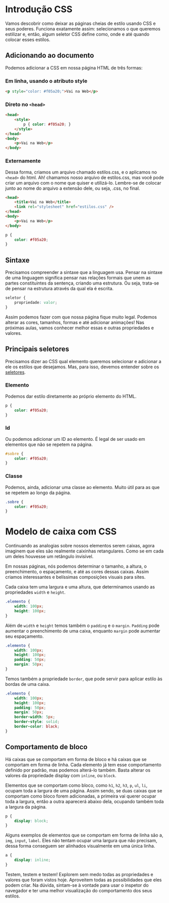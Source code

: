 # Introdução CSS

Vamos descobrir como deixar as páginas cheias de estilo usando CSS e seus poderes. Funciona exatamente assim: selecionamos o que queremos estilizar e, então, algum seletor CSS define como, onde e até quando colocar esses estilos.

## Adicionando ao documento

Podemos adicionar a CSS em nossa página HTML de três formas:

### Em linha, usando o atributo style

```html
<p style="color: #f05a20;">Vai na Web</p>
```

### Direto no `<head>`

```html
<head>
	<style>
		p { color: #f05a20; }
	</style>
</head>
<body>
	<p>Vai na Web</p>
</body>
```

### Externamente

Dessa forma, criamos um arquivo chamado estilos.css, e o aplicamos no `<head>` do html. Ah! chamamos nosso arquivo de estilos.css, mas você pode criar um arquivo com o nome que quiser e utilizá-lo. Lembre-se de colocar junto ao nome do arquivo a extensão dele, ou seja, .css, no final.

```html
<head>
	<title>Vai na Web</title>
	<link rel="stylesheet" href="estilos.css" />
</head>
<body>
    <p>Vai na Web</p>
</body>
```

```css
p {
	color: #f05a20;
}
```

## Sintaxe

Precisamos compreender a sintaxe que a linguagem usa. Pensar na sintaxe de uma linguagem significa pensar nas relações formais que unem as partes constituintes da sentença, criando uma estrutura. Ou seja, trata-se de pensar na estrutura através da qual ela é escrita.

```css
seletor {
	propriedade: valor;
}
```

Assim podemos fazer com que nossa página fique muito legal. Podemos alterar as cores, tamanhos, formas e até adicionar animações! Nas próximas aulas, vamos conhecer melhor essas e outras propriedades e valores.

## Principais seletores

Precisamos dizer ao CSS qual elemento queremos selecionar e adicionar a ele os estilos que desejamos. Mas, para isso, devemos entender sobre os [seletores](https://code.tutsplus.com/pt/tutorials/the-30-css-selectors-you-must-memorize--net-16048).

### Elemento

Podemos dar estilo diretamente ao próprio elemento do HTML.

```css
p {
	color: #f05a20;
}
```

### Id 

Ou podemos adicionar um ID ao elemento. É legal de ser usado em elementos que não se repetem na página.

```css
#sobre {
	color: #f05a20;
}
```

### Classe

Podemos, ainda, adicionar uma classe ao elemento. Muito útil para as que se repetem ao longo da página.

```css
.sobre {
	color: #f05a20;
}
```
# Modelo de caixa com CSS

Continuando as analogias sobre nossos elementos serem caixas, agora imaginem que eles são realmente caixinhas retangulares. Como se em cada um deles houvesse um retângulo invisível.

Em nossas páginas, nós podemos determinar o tamanho, a altura, o preenchimento, o espaçamento, e até as cores dessas caixas. Assim criamos interessantes e belíssimas composições visuais para sites.

Cada caixa tem uma largura e uma altura, que determinamos usando as propriedades <code>width</code> e <code>height</code>.

```css
.elemento {
    width: 100px;
    height: 100px;
}
```
Além de <code>width</code> e <code>height</code> temos também o <code>padding</code> e o <code>margin</code>. <code>Padding</code> pode aumentar o preenchimento de uma caixa, enquanto <code>margin</code> pode aumentar seu espaçamento.

```css
.elemento {
    width: 100px;
    height: 100px;
    padding: 50px;
    margin: 50px;
}
```
Temos também a propriedade <code>border</code>, que pode servir para aplicar estilo às bordas de uma caixa.
```css
.elemento {
    width: 100px;
    height: 100px;
    padding: 50px;
    margin: 50px;
    border-width: 5px;
    border-style: solid;
    border-color: black;
}
```
## Comportamento de bloco

Há caixas que se comportam em forma de bloco e há caixas que se comportam em forma de linha. Cada elemento já tem esse comportamento definido por padrão, mas podemos alterá-lo também. Basta alterar os valores da propriedade display com <code>inline</code>, ou <code>block</code>.

Elementos que se comportam como bloco, como <code>h1</code>, <code>h2</code>, <code>h3</code>, <code>p</code>, <code>ul</code>, <code>li</code>, ocupam toda a largura de uma página. Assim sendo, se duas caixas que se comportam como bloco forem adicionadas, a primeira vai querer ocupar toda a largura, então a outra aparecerá abaixo dela, ocupando também toda a largura da página.
```css
p {
    display: block;
}
```
Alguns exemplos de elementos que se comportam em forma de linha são a, <code>img</code>, <code>input</code>, <code>label</code>. Eles não tentam ocupar uma largura que não precisam, dessa forma conseguem ser alinhados visualmente em uma única linha.
```css
a {
    display: inline;
}
```
Testem, testem e testem! Explorem sem medo todas as propriedades e valores que foram vistos hoje. Aproveitem todas as possibilidades que eles podem criar. Na dúvida, sintam-se à vontade para usar o inspetor do navegador e ter uma melhor visualização do comportamento dos seus estilos.
